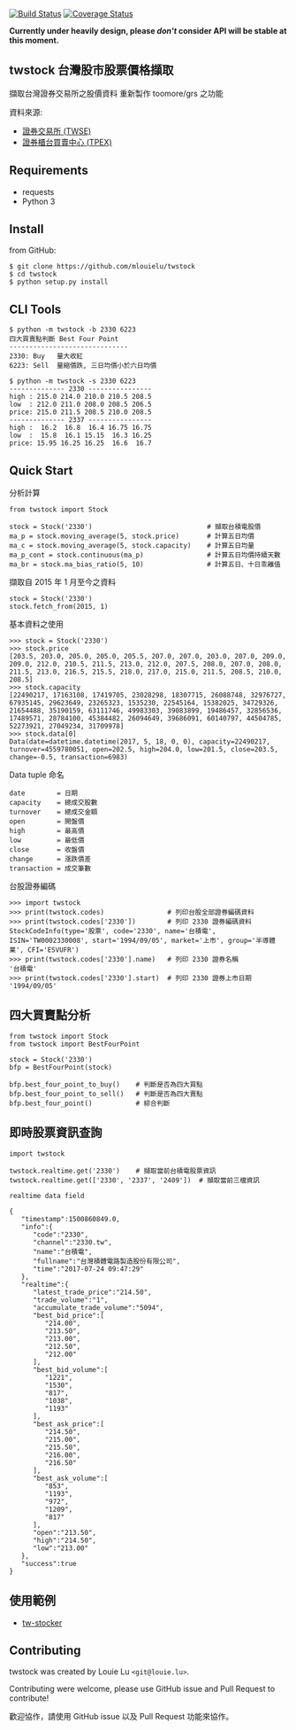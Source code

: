 [![Build
Status](https://travis-ci.org/mlouielu/twstock.svg?branch=master)](https://travis-ci.org/mlouielu/twstock)
[![Coverage Status](https://coveralls.io/repos/github/mlouielu/twstock/badge.svg?branch=master)](https://coveralls.io/github/mlouielu/twstock?branch=master)

**Currently under heavily design, please *don't* consider API will be stable at this moment.**


twstock 台灣股市股票價格擷取
----------------------------

擷取台灣證券交易所之股價資料
重新製作 toomore/grs 之功能

資料來源:

* [證券交易所 (TWSE)](http://www.twse.com.tw)
* [證券櫃台買賣中心 (TPEX)](http://www.tpex.org.tw)

## Requirements

* requests
* Python 3

## Install

from GitHub:

```
$ git clone https://github.com/mlouielu/twstock
$ cd twstock
$ python setup.py install
```

## CLI Tools

```
$ python -m twstock -b 2330 6223
四大買賣點判斷 Best Four Point
------------------------------
2330: Buy   量大收紅
6223: Sell  量縮價跌, 三日均價小於六日均價
```

```
$ python -m twstock -s 2330 6223
-------------- 2330 ----------------
high : 215.0 214.0 210.0 210.5 208.5
low  : 212.0 211.0 208.0 208.5 206.5
price: 215.0 211.5 208.5 210.0 208.5
-------------- 2337 ----------------
high :  16.2  16.8  16.4 16.75 16.75
low  :  15.8  16.1 15.15  16.3 16.25
price: 15.95 16.25 16.25  16.6  16.7
```

## Quick Start

分析計算

```
from twstock import Stock

stock = Stock('2330')                             # 擷取台積電股價
ma_p = stock.moving_average(5, stock.price)       # 計算五日均價
ma_c = stock.moving_average(5, stock.capacity)    # 計算五日均量
ma_p_cont = stock.continuous(ma_p)                # 計算五日均價持續天數
ma_br = stock.ma_bias_ratio(5, 10)                # 計算五日、十日乖離值
```

擷取自 2015 年 1 月至今之資料

```
stock = Stock('2330')
stock.fetch_from(2015, 1)
```

基本資料之使用

```
>>> stock = Stock('2330')
>>> stock.price
[203.5, 203.0, 205.0, 205.0, 205.5, 207.0, 207.0, 203.0, 207.0, 209.0, 209.0, 212.0, 210.5, 211.5, 213.0, 212.0, 207.5, 208.0, 207.0, 208.0, 211.5, 213.0, 216.5, 215.5, 218.0, 217.0, 215.0, 211.5, 208.5, 210.0, 208.5]
>>> stock.capacity
[22490217, 17163108, 17419705, 23028298, 18307715, 26088748, 32976727, 67935145, 29623649, 23265323, 1535230, 22545164, 15382025, 34729326, 21654488, 35190159, 63111746, 49983303, 39083899, 19486457, 32856536, 17489571, 28784100, 45384482, 26094649, 39686091, 60140797, 44504785, 52273921, 27049234, 31709978]
>>> stock.data[0]
Data(date=datetime.datetime(2017, 5, 18, 0, 0), capacity=22490217, turnover=4559780051, open=202.5, high=204.0, low=201.5, close=203.5, change=-0.5, transaction=6983)
```

Data tuple 命名

```
date        = 日期
capacity    = 總成交股數
turnover    = 總成交金額
open        = 開盤價
high        = 最高價
low         = 最低價
close       = 收盤價
change      = 漲跌價差
transaction = 成交筆數
```

台股證券編碼

```
>>> import twstock
>>> print(twstock.codes)                # 列印台股全部證券編碼資料
>>> print(twstock.codes['2330'])        # 列印 2330 證券編碼資料
StockCodeInfo(type='股票', code='2330', name='台積電', ISIN='TW0002330008', start='1994/09/05', market='上市', group='半導體業', CFI='ESVUFR')
>>> print(twstock.codes['2330'].name)   # 列印 2330 證券名稱
'台積電'
>>> print(twstock.codes['2330'].start)  # 列印 2330 證券上市日期
'1994/09/05'
```

## 四大買賣點分析

```
from twstock import Stock
from twstock import BestFourPoint

stock = Stock('2330')
bfp = BestFourPoint(stock)

bfp.best_four_point_to_buy()    # 判斷是否為四大買點
bfp.best_four_point_to_sell()   # 判斷是否為四大賣點
bfp.best_four_point()           # 綜合判斷
```

## 即時股票資訊查詢

```
import twstock

twstock.realtime.get('2330')    # 擷取當前台積電股票資訊
twstock.realtime.get(['2330', '2337', '2409'])  # 擷取當前三檔資訊
```

```
realtime data field

{
   "timestamp":1500860849.0,
   "info":{
      "code":"2330",
      "channel":"2330.tw",
      "name":"台積電",
      "fullname":"台灣積體電路製造股份有限公司",
      "time":"2017-07-24 09:47:29"
   },
   "realtime":{
      "latest_trade_price":"214.50",
      "trade_volume":"1",
      "accumulate_trade_volume":"5094",
      "best_bid_price":[
         "214.00",
         "213.50",
         "213.00",
         "212.50",
         "212.00"
      ],
      "best_bid_volume":[
         "1221",
         "1530",
         "817",
         "1038",
         "1193"
      ],
      "best_ask_price":[
         "214.50",
         "215.00",
         "215.50",
         "216.00",
         "216.50"
      ],
      "best_ask_volume":[
         "853",
         "1193",
         "972",
         "1209",
         "817"
      ],
      "open":"213.50",
      "high":"214.50",
      "low":"213.00"
   },
   "success":true
}
```


## 使用範例

* [tw-stocker](https://github.com/mlouielu/stocker)

## Contributing

twstock was created by Louie Lu `<git@louie.lu>`.

Contributing were welcome, please use GitHub issue and Pull Request to contribute!

歡迎協作，請使用 GitHub issue 以及 Pull Request 功能來協作。
